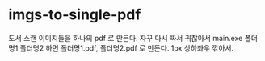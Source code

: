 # imgs-to-single-pdf
도서 스캔 이미지들을 하나의 pdf 로 만든다. 자꾸 다시 짜서 귀찮아서
main.exe 폴더명1 폴더명2
하면 폴더명1.pdf, 폴더명2.pdf 로 만든다. 1px 상하좌우 깎아서. 
